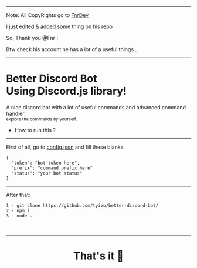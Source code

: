 <hr>

Note: All CopyRights go to 
<a href="https://github.com/FnrDev/">
FnrDev </a>

I just edited & added some thing on his <a href="https://github.com/FnrDev/moderation-discord-bot"> repo </a>

So, Thank you @Fnr !

Btw check his account he has a lot of a useful things .. 
 
<hr>

<h1>
  Better Discord Bot
  <br>
  Using Discord.js library!
</h1>

A nice discord bot with a lot of useful commands and advanced command handler.
<br>
<small>explore the commands by yourself.</small>
<br>
- How to run this ?
<hr>
First of all, go to 
<a href="https://github.com/tyizo/better-discord-bot/blob/main/config.json">config.json</a> 
and fill these blanks:
<br>

```
{
  "token": "bot token here",
  "prefix": "command prefix here"
  "status": "your bot status"
}

```
<hr>

After that:
<br>
```
1 - git clone https://github.com/tyizo/better-discord-bot/
2 - npm i
3 - node .
```



<br>
<hr>
<h1 align="center">That's it 🚀</h1>
